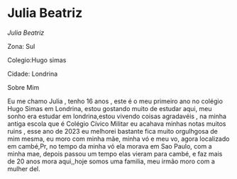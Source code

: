 <H1>Julia Beatriz</H1> 

<p> <em>Julia Beatriz </em> </p>
<p>Zona: Sul</m></p>
<p>Colegio:Hugo simas</p>
<html> Cidade: Londrina </html>


 <p>  Sobre Mim </p>
 
 <p>  Eu me chamo Julia , tenho 16 anos , este é o meu primeiro ano no colégio Hugo Simas em Londrina, estou gostando muito de estudar aqui, meu sonho era estudar em londrina,estou vivendo coisas agradavéis , na minha antiga escola que é Colégio Cívico Militar eu acahava minhas notas muitos ruins , esse ano de 2023 eu melhorei bastante fica muito orgulhgosa de mim mesma, eu moro com minha mãe, minha vó e meu vo, agora localizado em cambé,Pr, no tempo da minha vó ela morava em Sao Paulo, com a minha mae, depois passou um tempo elas vieram para cambé, e faz mais de 20 anos mora aqui,,hoje somos uma familia, meu irmão moro com a mulher del.  </p>

